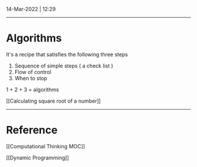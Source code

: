 14-Mar-2022 | 12:29


---
# Algorithms

It's a recipe that satisfies the following three steps

1. Sequence of simple steps ( a check list )
2. Flow of control
3. When to stop

1 + 2 + 3 = algorithms

[[Calculating square root of a number]]



---
# Reference
[[Computational Thinking MOC]]


[[Dynamic Programming]]




